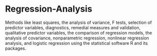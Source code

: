 # Regression-Analysis
Methods like least squares, the analysis of variance, F tests, selection of predictor variables, diagnostics,
remedial measures and validation, qualitative predictor variables, the comparison of regression models,
the analysis of covariance, nonparametric regression, nonlinear regression analysis, and logistic
regression using the statistical software R and its packages.
